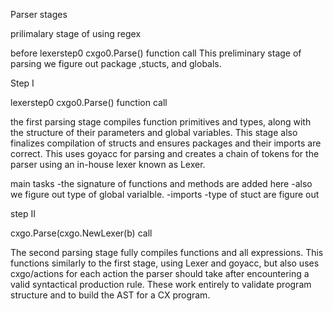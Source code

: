 
Parser stages 

prilimalary stage of using regex 

before lexerstep0 cxgo0.Parse() function call
This preliminary stage of parsing we figure out package ,stucts, and globals.


Step I

 lexerstep0 cxgo0.Parse() function call

the first parsing stage compiles function primitives and types, along with the structure of their parameters and global variables. This stage also finalizes compilation of structs and ensures packages and their imports are correct. This uses goyacc for parsing and creates a chain of tokens for the parser using an in-house lexer known as Lexer.

main tasks 
-the signature of functions and methods are added here
-also we figure out type of global varialble.
-imports
-type of stuct are figure out



step II

cxgo.Parse(cxgo.NewLexer(b) call

The second parsing stage fully compiles functions and all expressions. This functions similarly to the first stage, using Lexer and goyacc, but also uses cxgo/actions for each action the parser should take after encountering a valid syntactical production rule. These work entirely to validate program structure and to build the AST for a CX program.


